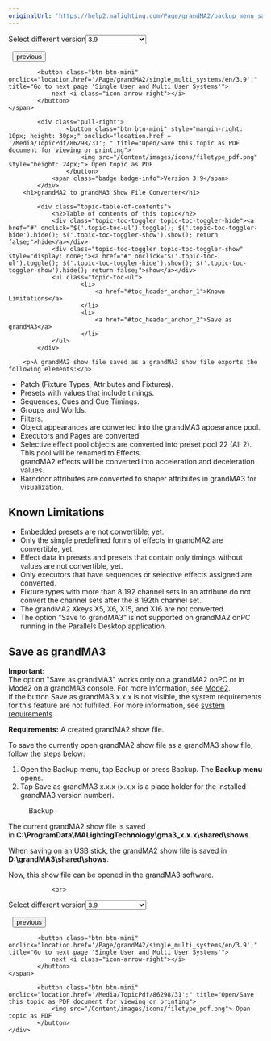 ```yaml
---
originalUrl: 'https://help2.malighting.com/Page/grandMA2/backup_menu_save_as_grandMA3/en/3.9'
---
```


<div class="topic-navigation">

<div class="pull-right">
	<span class="pull-left">


<div class="pull-left">
<form action="/Topic/SetCurrentVersionNumber" class="form-inline" id="frmTagSelector" method="post">	<span class="form-mini">
		<div class="input-prepend"><span class="add-on">Select different version</span><select autocomplete="off" id="versionNumberId" name="versionNumberId" onchange="$(this).closest('#frmTagSelector').submit();" style="width: 120px;"><option value="">- latest -</option>
<option value="6">3.3</option>
<option value="14">3.4</option>
<option value="18">3.5</option>
<option value="21">3.6</option>
<option value="23">3.7</option>
<option value="27">3.8</option>
<option selected="selected" value="31">3.9</option>
</select></div>
		<input data-val="true" data-val-number="The field Int32 must be a number." data-val-required="The Int32 field is required." id="ProductId" name="ProductId" type="hidden" value="11">
		<input id="CurrentGuid" name="CurrentGuid" type="hidden" value="39c4ec10-4323-4380-8a56-077041be859d">
	</span>
</form></div>&nbsp;	</span>
	<span class="pull-right" style="white-space: nowrap;">
			<button class="btn btn-mini" onclick="location.href='/Page/grandMA2/backup_menu_ascii_show_read/en/3.9'; " title="Go to previous page 'ASCII show read'">
				<i class="icon-arrow-left"></i> previous
			</button>

			<button class="btn btn-mini" onclick="location.href='/Page/grandMA2/single_multi_systems/en/3.9';" title="Go to next page 'Single User and Multi User Systems'">
				next <i class="icon-arrow-right"></i> 
			</button>
	</span>
</div>
<div class="clear-fix" style="margin-bottom: 10px"></div>
</div>

		
			<div class="pull-right">
					<button class="btn btn-mini" style="margin-right: 10px; height: 30px;" onclick="location.href = '/Media/TopicPdf/86298/31'; " title="Open/Save this topic as PDF document for viewing or printing">
						<img src="/Content/images/icons/filetype_pdf.png" style="height: 24px;"> Open topic as PDF
					</button>
				<span class="badge badge-info">Version 3.9</span>
			</div>
		<h1>grandMA2 to grandMA3 Show File Converter</h1>

			<div class="topic-table-of-contents">
				<h2>Table of contents of this topic</h2>
				<div class="topic-toc-toggler topic-toc-toggler-hide"><a href="#" onclick="$('.topic-toc-ul').toggle(); $('.topic-toc-toggler-hide').hide(); $('.topic-toc-toggler-show').show(); return false;">hide</a></div>
				<div class="topic-toc-toggler topic-toc-toggler-show" style="display: none;"><a href="#" onclick="$('.topic-toc-ul').toggle(); $('.topic-toc-toggler-hide').show(); $('.topic-toc-toggler-show').hide(); return false;">show</a></div>
				<ul class="topic-toc-ul">
						<li>
							<a href="#toc_header_anchor_1">Known Limitations</a>
						</li>
						<li>
							<a href="#toc_header_anchor_2">Save as grandMA3</a>
						</li>
				</ul>
			</div>

		<p>A grandMA2 show file saved as a grandMA3 show file exports the following elements:</p>

<ul>
	<li>Patch (Fixture Types, Attributes and Fixtures).</li>
	<li>Presets with values that include timings.</li>
	<li>Sequences, Cues and Cue Timings.</li>
	<li>Groups and Worlds.</li>
	<li>Filters.</li>
	<li>Object appearances are converted into the grandMA3 appearance pool.</li>
	<li>Executors and Pages are converted.</li>
	<li>Selective effect pool objects are converted into preset pool 22 (All 2). This pool will be renamed to Effects.<br>
	grandMA2 effects will be converted into acceleration and deceleration values.</li>
	<li>Barndoor attributes are converted to shaper attributes in grandMA3 for visualization.</li>
</ul>

<a name="toc_header_anchor_1" id="toc_header_anchor_1" class="topic-toc-item"></a><h2>Known Limitations</h2>

<ul>
	<li>Embedded presets are not convertible, yet.</li>
	<li>Only the simple predefined forms of effects in grandMA2 are convertible, yet.</li>
	<li>Effect data in presets and presets that contain only timings without values are not convertible, yet.</li>
	<li>Only executors that have sequences or selective effects assigned are converted.</li>
	<li>Fixture types with more than 8 192 channel sets in an attribute do not convert the channel sets after the 8 192th channel set.</li>
	<li>The grandMA2 Xkeys&nbsp;<span class="hardkey">X5</span>,&nbsp;<span class="hardkey">X6</span>,&nbsp;<span class="hardkey">X15</span>, and&nbsp;<span class="hardkey">X16</span>&nbsp;are not converted.</li>
	<li>The option "Save to grandMA3" is not supported on grandMA2 onPC running in the Parallels Desktop application.</li>
</ul>

<div style="page-break-after: always" class="ck_pagebreak"><span style="display:none">&nbsp;</span></div>

<a name="toc_header_anchor_2" id="toc_header_anchor_2" class="topic-toc-item"></a><h2>Save as grandMA3</h2>

<div class="important"><strong>Important:</strong><br>
The option "Save as grandMA3" works only on a grandMA2 onPC or in Mode2 on a grandMA3 console. For more information, see <a href="/Page/grandMA2/mode2_introduction/en" target="_blank">Mode2</a>.<br>
If the button <span class="softkey">Save as grandMA3 x.x.x</span> is not visible, the system requirements for this feature are not fulfilled. For more information, see <a href="/Topic/37438d21-afe5-467a-af96-ca23a3926bf9">system requirements</a>.</div>

<p><strong>Requirements:</strong> A created grandMA2 show file.</p>

<p>To save the currently open grandMA2 show file as a grandMA3 show file, follow the steps below:</p>

<ol>
	<li>Open the Backup menu, tap <span class="softkey">Backup</span> or press <span class="hardkey">Backup</span>. The <strong>Backup menu</strong> opens.</li>
	<li>Tap <span class="softkey">Save as grandMA3 x.x.x</span> (x.x.x is a place holder for the installed grandMA3 version number).</li>
</ol>

<figure class="caption"><img alt="" src="/Media/Image/window_save_as_grandma3.png">
<figcaption>Backup</figcaption>
</figure>

<p>The current grandMA2 show file is saved in&nbsp;<strong>C:\ProgramData\MALightingTechnology\gma3_x.x.x\shared\shows</strong>.</p>

<p>When saving on an USB stick, the grandMA2 show file is saved in <strong>D:\grandMA3\shared\shows</strong>.</p>

<p>Now, this show file can be opened in the grandMA3 software.</p>


				<br>
<div class="topic-navigation">

<div class="pull-right">
	<span class="pull-left">


<div class="pull-left">
<form action="/Topic/SetCurrentVersionNumber" class="form-inline" id="frmTagSelector" method="post">	<span class="form-mini">
		<div class="input-prepend"><span class="add-on">Select different version</span><select autocomplete="off" id="versionNumberId" name="versionNumberId" onchange="$(this).closest('#frmTagSelector').submit();" style="width: 120px;"><option value="">- latest -</option>
<option value="6">3.3</option>
<option value="14">3.4</option>
<option value="18">3.5</option>
<option value="21">3.6</option>
<option value="23">3.7</option>
<option value="27">3.8</option>
<option selected="selected" value="31">3.9</option>
</select></div>
		<input data-val="true" data-val-number="The field Int32 must be a number." data-val-required="The Int32 field is required." id="ProductId" name="ProductId" type="hidden" value="11">
		<input id="CurrentGuid" name="CurrentGuid" type="hidden" value="39c4ec10-4323-4380-8a56-077041be859d">
	</span>
</form></div>&nbsp;	</span>
	<span class="pull-right" style="white-space: nowrap;">
			<button class="btn btn-mini" onclick="location.href='/Page/grandMA2/backup_menu_ascii_show_read/en/3.9'; " title="Go to previous page 'ASCII show read'">
				<i class="icon-arrow-left"></i> previous
			</button>

			<button class="btn btn-mini" onclick="location.href='/Page/grandMA2/single_multi_systems/en/3.9';" title="Go to next page 'Single User and Multi User Systems'">
				next <i class="icon-arrow-right"></i> 
			</button>
	</span>
</div>
	<div class="clear-fix"></div>
	<div class="pull-right">
	
			<button class="btn btn-mini" onclick="location.href='/Media/TopicPdf/86298/31';" title="Open/Save this topic as PDF document for viewing or printing">
				<img src="/Content/images/icons/filetype_pdf.png"> Open topic as PDF
			</button>
	</div>
<div class="clear-fix" style="margin-bottom: 10px"></div>
</div>

	
